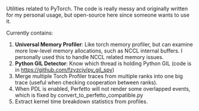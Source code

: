 Utilities related to PyTorch. The code is really messy and originally written for my personal usage, but open-source here since someone wants to use it.

Currently contains:

1. **Universal Memory Profiler**: Like torch memory profiler, but can examine more low-level memory allocations, such as NCCL internal buffers. I personally used this to handle NCCL related memory issues.
2. **Python GIL Detector**: Know which thread is holding Python GIL (code is in https://github.com/fzyzcjy/py_gil_spy)
3. Merge multiple Torch Profiler traces from multiple ranks into one big trace (useful when checking cooperation between ranks).
4. When PDL is enabled, Perfetto will not render some overlapped events, which is fixed by convert_to_perfetto_compatible.py
5. Extract kernel time breakdown statistics from profiles.
